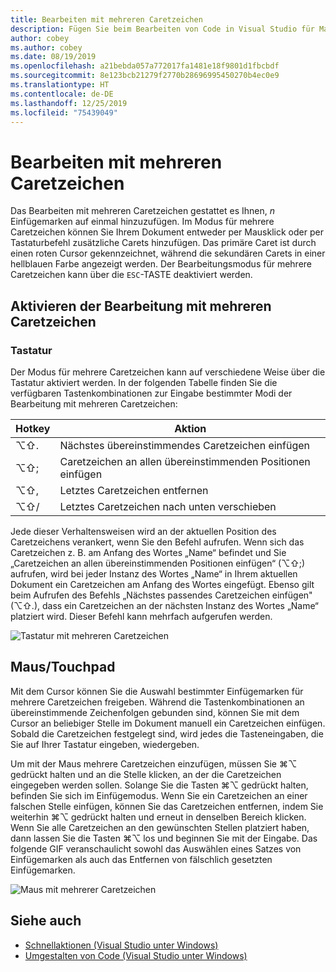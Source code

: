 ```yaml
---
title: Bearbeiten mit mehreren Caretzeichen
description: Fügen Sie beim Bearbeiten von Code in Visual Studio für Mac Text an mehreren Stellen ein.
author: cobey
ms.author: cobey
ms.date: 08/19/2019
ms.openlocfilehash: a21bebda057a772017fa1481e18f9801d1fbcbdf
ms.sourcegitcommit: 8e123bcb21279f2770b28696995450270b4ec0e9
ms.translationtype: HT
ms.contentlocale: de-DE
ms.lasthandoff: 12/25/2019
ms.locfileid: "75439049"
---
```

# <a name="multi-caret-editing"></a>Bearbeiten mit mehreren Caretzeichen

Das Bearbeiten mit mehreren Caretzeichen gestattet es Ihnen, _n_ Einfügemarken auf einmal hinzuzufügen. Im Modus für mehrere Caretzeichen können Sie Ihrem Dokument entweder per Mausklick oder per Tastaturbefehl zusätzliche Carets hinzufügen. Das primäre Caret ist durch einen roten Cursor gekennzeichnet, während die sekundären Carets in einer hellblauen Farbe angezeigt werden. Der Bearbeitungsmodus für mehrere Caretzeichen kann über die `ESC`-TASTE deaktiviert werden.

## <a name="enabling-multi-caret-editing"></a>Aktivieren der Bearbeitung mit mehreren Caretzeichen

### <a name="keyboard"></a>Tastatur

Der Modus für mehrere Caretzeichen kann auf verschiedene Weise über die Tastatur aktiviert werden. In der folgenden Tabelle finden Sie die verfügbaren Tastenkombinationen zur Eingabe bestimmter Modi der Bearbeitung mit mehreren Caretzeichen:

| Hotkey  | Aktion                        | 
|---------| ------------------------------|
|  ⌥⇧.   | Nächstes übereinstimmendes Caretzeichen einfügen    | 
|  ⌥⇧;   | Caretzeichen an allen übereinstimmenden Positionen einfügen | 
|  ⌥⇧,   | Letztes Caretzeichen entfernen             | 
|  ⌥⇧/   | Letztes Caretzeichen nach unten verschieben          | 

Jede dieser Verhaltensweisen wird an der aktuellen Position des Caretzeichens verankert, wenn Sie den Befehl aufrufen. Wenn sich das Caretzeichen z. B. am Anfang des Wortes „Name“ befindet und Sie „Caretzeichen an allen übereinstimmenden Positionen einfügen“ (⌥⇧;) aufrufen, wird bei jeder Instanz des Wortes „Name“ in Ihrem aktuellen Dokument ein Caretzeichen am Anfang des Wortes eingefügt. Ebenso gilt beim Aufrufen des Befehls „Nächstes passendes Caretzeichen einfügen" (⌥⇧.), dass ein Caretzeichen an der nächsten Instanz des Wortes „Name“ platziert wird. Dieser Befehl kann mehrfach aufgerufen werden.

![Tastatur mit mehreren Caretzeichen](media/multi-caret-keyboard.gif)

## <a name="mousetouchpad"></a>Maus/Touchpad

Mit dem Cursor können Sie die Auswahl bestimmter Einfügemarken für mehrere Caretzeichen freigeben. Während die Tastenkombinationen an übereinstimmende Zeichenfolgen gebunden sind, können Sie mit dem Cursor an beliebiger Stelle im Dokument manuell ein Caretzeichen einfügen. Sobald die Caretzeichen festgelegt sind, wird jedes die Tasteneingaben, die Sie auf Ihrer Tastatur eingeben, wiedergeben.

Um mit der Maus mehrere Caretzeichen einzufügen, müssen Sie ⌘⌥ gedrückt halten und an die Stelle klicken, an der die Caretzeichen eingegeben werden sollen. Solange Sie die Tasten ⌘⌥ gedrückt halten, befinden Sie sich im Einfügemodus. Wenn Sie ein Caretzeichen an einer falschen Stelle einfügen, können Sie das Caretzeichen entfernen, indem Sie weiterhin ⌘⌥ gedrückt halten und erneut in denselben Bereich klicken. Wenn Sie alle Caretzeichen an den gewünschten Stellen platziert haben, dann lassen Sie die Tasten ⌘⌥ los und beginnen Sie mit der Eingabe. Das folgende GIF veranschaulicht sowohl das Auswählen eines Satzes von Einfügemarken als auch das Entfernen von fälschlich gesetzten Einfügemarken.

![Maus mit mehrerer Caretzeichen](media/multi-caret-mouse.gif)

## <a name="see-also"></a>Siehe auch

- [Schnellaktionen (Visual Studio unter Windows)](/visualstudio/ide/quick-actions)
- [Umgestalten von Code (Visual Studio unter Windows)](/visualstudio/ide/refactoring-in-visual-studio)
